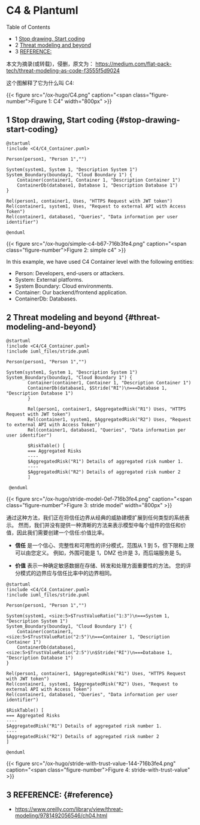# C4 & Plantuml


<div class="ox-hugo-toc toc has-section-numbers">

<div class="heading">Table of Contents</div>

- <span class="section-num">1</span> [Stop drawing, Start coding](#stop-drawing-start-coding)
- <span class="section-num">2</span> [Threat modeling and beyond](#threat-modeling-and-beyond)
- <span class="section-num">3</span> [REFERENCE:](#reference)

</div>
<!--endtoc-->


本文为摘录(或转载)，侵删，原文为： https://medium.com/flat-pack-tech/threat-modeling-as-code-f3555f5d9024

这个图解释了它为什么叫 C4:

<a id="figure--fig:images-C4"></a>

{{< figure src="/ox-hugo/C4.png" caption="<span class=\"figure-number\">Figure 1: </span>C4" width="800px" >}}


## <span class="section-num">1</span> Stop drawing, Start coding {#stop-drawing-start-coding}

```plantuml
@startuml
!include <C4/C4_Container.puml>

Person(person1, "Person 1","")

System(system1, System 1, "Description System 1")
System_Boundary(bounday1, "Cloud Boundary 1") {
    Container(container1, Container 1, "Description Container 1")
    ContainerDb(database1, Database 1, "Description Database 1")
}

Rel(person1, container1, Uses, "HTTPS Request with JWT token")
Rel(container1, system1, Uses, "Request to external API with Access Token")
Rel(container1, database1, "Queries", "Data information per user identifier")

@enduml
```

<a id="figure--fig:simple-c4"></a>

{{< figure src="/ox-hugo/simple-c4-b67-716b3fe4.png" caption="<span class=\"figure-number\">Figure 2: </span>simple c4" >}}

In this example, we have used C4 Container level with the following entities:

-   Person: Developers, end-users or attackers.
-   System: External platforms.
-   System Boundary: Cloud environments.
-   Container: Our backend/frontend application.
-   ContainerDb: Databases.


## <span class="section-num">2</span> Threat modeling and beyond {#threat-modeling-and-beyond}

```plantuml
@startuml
!include <C4/C4_Container.puml>
!include iuml_files/stride.puml

Person(person1, "Person 1","")

System(system1, System 1, "Description System 1")
System_Boundary(bounday1, "Cloud Boundary 1") {
        Container(container1, Container 1, "Description Container 1")
        ContainerDb(database1, $Stride("RI")\n===Database 1, "Description Database 1")
        }

        Rel(person1, container1, $AggregatedRisk("R1") Uses, "HTTPS Request with JWT token")
        Rel(container1, system1, $AggregatedRisk("R2") Uses, "Request to external API with Access Token")
        Rel(container1, database1, "Queries", "Data information per user identifier")

        $RiskTable() [
        === Aggregated Risks
        ----
        $AggregatedRisk("R1") Details of aggregated risk number 1.
        ----
        $AggregatedRisk("R2") Details of aggregated risk number 2
        ]

 @enduml
```

<a id="figure--fig:stride-model"></a>

{{< figure src="/ox-hugo/stride-model-0ef-716b3fe4.png" caption="<span class=\"figure-number\">Figure 3: </span>stride model" width="800px" >}}

通过这种方法，我们正在将信任边界从经典的威胁建模扩展到任何类型的系统表示。
然而，我们并没有提供一种清晰的方法来表示模型中每个组件的信任和价值，因此我们需要创建一个信任:价值比率。

-   **信任** 是一个信心、完整性和可用性的评分模式，范围从 1 到 5，但下限和上限可以由您定义。
    例如，外围可能是 1，DMZ 也许是 3，而后端服务是 5。

-   **价值** 表示一种确定敏感数据在存储、转发和处理方面重要性的方法。 您的评分模式的边界应与信任比率中的边界相同。

<!--listend-->

```plantuml
@startuml
!include <C4/C4_Container.puml>
!include iuml_files/stride.puml

Person(person1, "Person 1","")

System(system1, <size:5>$TrustValueRatio("1:3")\n===System 1, "Description System 1")
System_Boundary(bounday1, "Cloud Boundary 1") {
    Container(container1, <size:5>$TrustValueRatio("2:5")\n===Container 1, "Description Container 1")
    ContainerDb(database1, <size:5>$TrustValueRatio("2:5")\n$Stride("RI")\n===Database 1, "Description Database 1")
}

Rel(person1, container1, $AggregatedRisk("R1") Uses, "HTTPS Request with JWT token")
Rel(container1, system1, $AggregatedRisk("R2") Uses, "Request to external API with Access Token")
Rel(container1, database1, "Queries", "Data information per user identifier")

$RiskTable() [
=== Aggregated Risks
----
$AggregatedRisk("R1") Details of aggregated risk number 1.
----
$AggregatedRisk("R2") Details of aggregated risk number 2
]

@enduml
```

<a id="figure--fig:stride-with-trust-value"></a>

{{< figure src="/ox-hugo/stride-with-trust-value-144-716b3fe4.png" caption="<span class=\"figure-number\">Figure 4: </span>stride-with-trust-value" >}}


## <span class="section-num">3</span> REFERENCE: {#reference}

-   <https://www.oreilly.com/library/view/threat-modeling/9781492056546/ch04.html>

